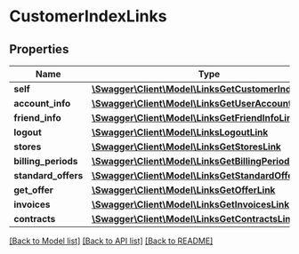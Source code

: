 # CustomerIndexLinks

## Properties
Name | Type | Description | Notes
------------ | ------------- | ------------- | -------------
**self** | [**\Swagger\Client\Model\LinksGetCustomerIndexLink**](LinksGetCustomerIndexLink.md) |  | 
**account_info** | [**\Swagger\Client\Model\LinksGetUserAccountInfoLink**](LinksGetUserAccountInfoLink.md) |  | 
**friend_info** | [**\Swagger\Client\Model\LinksGetFriendInfoLink**](LinksGetFriendInfoLink.md) |  | 
**logout** | [**\Swagger\Client\Model\LinksLogoutLink**](LinksLogoutLink.md) |  | [optional] 
**stores** | [**\Swagger\Client\Model\LinksGetStoresLink**](LinksGetStoresLink.md) |  | [optional] 
**billing_periods** | [**\Swagger\Client\Model\LinksGetBillingPeriodsLink**](LinksGetBillingPeriodsLink.md) |  | 
**standard_offers** | [**\Swagger\Client\Model\LinksGetStandardOffersLink**](LinksGetStandardOffersLink.md) |  | 
**get_offer** | [**\Swagger\Client\Model\LinksGetOfferLink**](LinksGetOfferLink.md) |  | [optional] 
**invoices** | [**\Swagger\Client\Model\LinksGetInvoicesLink**](LinksGetInvoicesLink.md) |  | [optional] 
**contracts** | [**\Swagger\Client\Model\LinksGetContractsLink**](LinksGetContractsLink.md) |  | [optional] 

[[Back to Model list]](../README.md#documentation-for-models) [[Back to API list]](../README.md#documentation-for-api-endpoints) [[Back to README]](../README.md)


